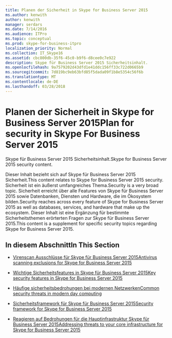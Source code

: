```yaml
---
title: Planen der Sicherheit in Skype for Business Server 2015
ms.author: kenwith
author: kenwith
manager: serdars
ms.date: 7/14/2016
ms.audience: ITPro
ms.topic: conceptual
ms.prod: skype-for-business-itpro
localization_priority: Normal
ms.collection: IT_Skype16
ms.assetid: cbc800db-35f6-45c0-b9f6-d8cee0c7e922
description: Skype für Business Server 2015 Sicherheitsinhalt.
ms.openlocfilehash: 9a7579202d43dfd1e41ddc156ff33c722d0665b9
ms.sourcegitcommit: 7d819bc9eb63bfd85f5dada09f1b8e5354c56f6b
ms.translationtype: MT
ms.contentlocale: de-DE
ms.lasthandoff: 03/28/2018
---
```

# <a name="plan-for-security-in-skype-for-business-server-2015"></a><span data-ttu-id="155c2-103">Planen der Sicherheit in Skype for Business Server 2015</span><span class="sxs-lookup"><span data-stu-id="155c2-103">Plan for security in Skype For Business Server 2015</span></span>
 
<span data-ttu-id="155c2-104">Skype für Business Server 2015 Sicherheitsinhalt.</span><span class="sxs-lookup"><span data-stu-id="155c2-104">Skype for Business Server 2015 security content.</span></span> 
  
<span data-ttu-id="155c2-105">Dieser Inhalt bezieht sich auf Skype für Business Server 2015 Sicherheit.</span><span class="sxs-lookup"><span data-stu-id="155c2-105">This content relates to Skype for Business Server 2015 security.</span></span> <span data-ttu-id="155c2-106">Sicherheit ist ein äußerst umfangreiches Thema.</span><span class="sxs-lookup"><span data-stu-id="155c2-106">Security is a very broad topic.</span></span> <span data-ttu-id="155c2-107">Sicherheit erreicht über alle Features von Skype für Business Server 2015 sowie Datenbanken, Diensten und Hardware, die im Ökosystem bilden.</span><span class="sxs-lookup"><span data-stu-id="155c2-107">Security reaches across every feature of Skype for Business Server 2015 as well as databases, services, and hardware that make up the ecosystem.</span></span> <span data-ttu-id="155c2-108">Dieser Inhalt ist eine Ergänzung für bestimmte Sicherheitsthemen erörterten Fragen zur Skype für Business Server 2015.</span><span class="sxs-lookup"><span data-stu-id="155c2-108">This content is a supplement for specific security topics regarding Skype for Business Server 2015.</span></span>
  
## <a name="in-this-section"></a><span data-ttu-id="155c2-109">In diesem Abschnitt</span><span class="sxs-lookup"><span data-stu-id="155c2-109">In This Section</span></span>

- [<span data-ttu-id="155c2-110">Virenscan Ausschlüsse für Skype für Business Server 2015</span><span class="sxs-lookup"><span data-stu-id="155c2-110">Antivirus scanning exclusions for Skype for Business Server 2015</span></span>](antivirus.md)
    
- [<span data-ttu-id="155c2-111">Wichtige Sicherheitsfeatures in Skype für Business Server 2015</span><span class="sxs-lookup"><span data-stu-id="155c2-111">Key security features in Skype for Business Server 2015</span></span>](key-security.md)
    
- [<span data-ttu-id="155c2-112">Häufige sicherheitsbedrohungen bei modernen Netzwerken</span><span class="sxs-lookup"><span data-stu-id="155c2-112">Common security threats in modern day computing</span></span>](common-threats.md)
    
- [<span data-ttu-id="155c2-113">Sicherheitsframework für Skype für Business Server 2015</span><span class="sxs-lookup"><span data-stu-id="155c2-113">Security framework for Skype for Business Server 2015</span></span>](security-framework.md)
    
- [<span data-ttu-id="155c2-114">Reagieren auf Bedrohungen für die Hauptinfrastruktur Skype für Business Server 2015</span><span class="sxs-lookup"><span data-stu-id="155c2-114">Addressing threats to your core infrastructure for Skype for Business Server 2015</span></span>](addressing-threats.md)
    


